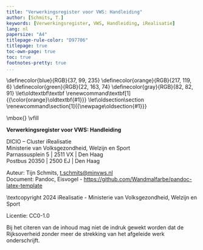 ```yaml
---
title: "Verwerkingsregister voor VWS: Handleiding"
author: [Schmits, T.]
keywords: [Verwerkingsregister, VWS, Handleiding, iRealisatie]
lang: nl
papersize: "A4"
titlepage-rule-color: "D97706"
titlepage: true
toc-own-page: true
toc: true
footnotes-pretty: true
...
```


\definecolor{blue}{RGB}{37, 99, 235}
\definecolor{orange}{RGB}{217, 119, 6}
\definecolor{green}{RGB}{22, 163, 74}
\definecolor{gray}{RGB}{82, 82, 91}
\let\oldtextbf\textbf
\renewcommand\textbf[1]{{\color{orange}\oldtextbf{#1}}}
\let\oldsection\section
\renewcommand\section[1]{{\newpage\oldsection{#1}}}

\mbox{}
\vfill

**Verwerkingsregister voor VWS: Handleiding**

DICIO – Cluster iRealisatie \
Ministerie van Volksgezondheid, Welzijn en Sport \
Parnassusplein 5 | 2511 VX | Den Haag \
Postbus 20350 | 2500 EJ | Den Haag

Auteur: Tijn Schmits, t.schmits@minvws.nl \
Document: Pandoc, Eisvogel - https://github.com/Wandmalfarbe/pandoc-latex-template

\textcopyright 2024 iRealisatie - Ministerie van Volksgezondheid, Welzijn en Sport

Licentie: CC0-1.0

Bij het citeren van de inhoud mag niet de indruk gewekt worden dat de Rijksoverheid zonder meer de strekking van het afgeleide werk onderschrijft.

